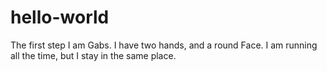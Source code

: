 # hello-world
The first step
I am Gabs. I have two hands, and a round Face. I am running all the time, but I stay in the same place. 
